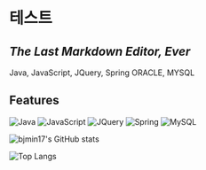 # 테스트
## _The Last Markdown Editor, Ever_

Java, JavaScript, JQuery, Spring
ORACLE, MYSQL

## Features
<div id="features">
  <img alt="Java" src ="https://img.shields.io/badge/java-007396.svg?&style=for-the-badge&logo=Java&logoColor=White"/>
  <img alt="JavaScript" src ="https://img.shields.io/badge/javascript-F7DF1E?style=for-the-badge&logo=javascript&logoColor=black"/>
  <img alt="JQuery" src ="https://img.shields.io/badge/jquery-0769AD.svg?&style=for-the-badge&logo=JQuery&logoColor=White"/>
  <img alt="Spring" src ="https://img.shields.io/badge/Spring-6DB33F?style=for-the-badge&logo=Spring&logoColor=white"/>
  <img alt="MySQL" src ="https://img.shields.io/badge/mysql-4479A1?style=for-the-badge&logo=mysql&logoColor=white"/>
  


![bjmin17's GitHub stats](https://github-readme-stats.vercel.app/api?username=bjmin17&show_icons=true)

![Top Langs](https://github-readme-stats.vercel.app/api/top-langs/?username=bjmin17&layout=compact)
</div>
